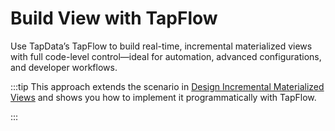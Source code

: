 # Build View with TapFlow

Use TapData’s TapFlow to build real-time, incremental materialized views with full code-level control—ideal for automation, advanced configurations, and developer workflows.

:::tip
This approach extends the scenario in [Design Incremental Materialized Views](../overview.md) and shows you how to implement it programmatically with TapFlow.

:::